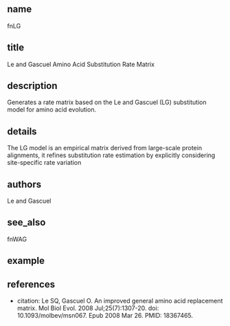 ## name
fnLG
## title
Le and Gascuel Amino Acid Substitution Rate Matrix 
## description
Generates a rate matrix based on the Le and Gascuel (LG) substitution model for amino acid evolution. 
## details
The LG model is an empirical matrix derived from large-scale protein alignments, it refines substitution rate estimation by explicitly considering site-specific rate variation
## authors
Le and Gascuel 
## see_also
fnWAG
## example
## references
- citation: Le SQ, Gascuel O. An improved general amino acid replacement matrix. Mol Biol Evol. 2008 Jul;25(7):1307-20. 
  doi: 10.1093/molbev/msn067. Epub 2008 Mar 26. PMID: 18367465.
